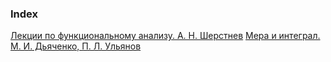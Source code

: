 
### Index
[Лекции по функциональному анализу. А. Н. Шерстнев](/https://github.com/stBurning/Mathematics_KPFU/blob/master/links/books_functional_analysis/%D0%A4%D1%83%D0%BD%D0%BA%D1%86%D0%B8%D0%BE%D0%BD%D0%B0%D0%BB%D1%8C%D0%BD%D1%8B%D0%B9%20%D0%B0%D0%BD%D0%B0%D0%BB%D0%B8%D0%B7.%20%D0%9B%D0%B5%D0%BA%D1%86%D0%B8%D0%B8.pdf)
[Мера и интеграл. М. И. Дьяченко, П. Л. Ульянов](/https://github.com/stBurning/Mathematics_KPFU/blob/master/links/books_functional_analysis/%D0%A4%D1%83%D0%BD%D0%BA%D1%86%D0%B8%D0%BE%D0%BD%D0%B0%D0%BB%D1%8C%D0%BD%D1%8B%D0%B9%20%D0%B0%D0%BD%D0%B0%D0%BB%D0%B8%D0%B7.%20%D0%9B%D0%B5%D0%BA%D1%86%D0%B8%D0%B8.pdf)


